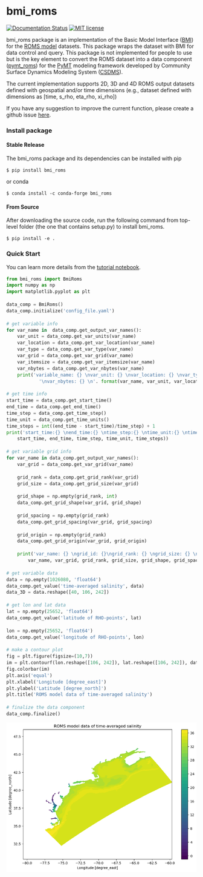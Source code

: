 # bmi_roms
[![Documentation Status](https://readthedocs.org/projects/bmi_roms/badge/?version=latest)](https://bmi-roms.readthedocs.io/en/latest/?badge=latest)
[![MIT license](https://img.shields.io/badge/License-MIT-blue.svg)](https://github.com/gantian127/bmi_roms/blob/master/LICENSE.txt)

bmi_roms package is an implementation of the Basic Model Interface ([BMI](https://bmi-spec.readthedocs.io/en/latest/)) for
the [ROMS model](https://www.myroms.org/) datasets. This package wraps the dataset with BMI for 
data control and query. This package is not implemented for people to use but is the key element to convert the ROMS dataset into 
a data component ([pymt_roms](https://pymt-roms.readthedocs.io/)) for 
the [PyMT](https://pymt.readthedocs.io/en/latest/?badge=latest) modeling framework developed 
by Community Surface Dynamics Modeling System ([CSDMS](https://csdms.colorado.edu/wiki/Main_Page)). 

The current implementation supports 2D, 3D and 4D ROMS output datasets defined with geospatial and/or time dimensions 
(e.g., dataset defined with dimensions as [time, s_rho, eta_rho, xi_rho])

If you have any suggestion to improve the current function, please create a github issue 
[here](https://github.com/gantian127/bmi_roms/issues).


### Install package

#### Stable Release

The bmi_roms package and its dependencies can be installed with pip
```
$ pip install bmi_roms
```

or conda
```
$ conda install -c conda-forge bmi_roms 
```

#### From Source

After downloading the source code, run the following command from top-level folder 
(the one that contains setup.py) to install bmi_roms.
```
$ pip install -e .
```

### Quick Start

You can learn more details from the [tutorial notebook](https://github.com/gantian127/bmi_roms/blob/master/notebooks/bmi_roms.ipynb).

```python
from bmi_roms import BmiRoms
import numpy as np
import matplotlib.pyplot as plt

data_comp = BmiRoms()
data_comp.initialize('config_file.yaml')

# get variable info
for var_name in  data_comp.get_output_var_names():
    var_unit = data_comp.get_var_units(var_name)
    var_location = data_comp.get_var_location(var_name)
    var_type = data_comp.get_var_type(var_name)
    var_grid = data_comp.get_var_grid(var_name)
    var_itemsize = data_comp.get_var_itemsize(var_name)
    var_nbytes = data_comp.get_var_nbytes(var_name)
    print('variable_name: {} \nvar_unit: {} \nvar_location: {} \nvar_type: {} \nvar_grid: {} \nvar_itemsize: {}' 
            '\nvar_nbytes: {} \n'. format(var_name, var_unit, var_location, var_type, var_grid, var_itemsize, var_nbytes))

# get time info
start_time = data_comp.get_start_time()
end_time = data_comp.get_end_time()
time_step = data_comp.get_time_step()
time_unit = data_comp.get_time_units()
time_steps = int((end_time - start_time)/time_step) + 1
print('start_time:{} \nend_time:{} \ntime_step:{} \ntime_unit:{} \ntime_steps:{} \n'.format(
    start_time, end_time, time_step, time_unit, time_steps))

# get variable grid info 
for var_name in data_comp.get_output_var_names():
    var_grid = data_comp.get_var_grid(var_name)
    
    grid_rank = data_comp.get_grid_rank(var_grid) 
    grid_size = data_comp.get_grid_size(var_grid)
    
    grid_shape = np.empty(grid_rank, int)
    data_comp.get_grid_shape(var_grid, grid_shape)
    
    grid_spacing = np.empty(grid_rank)
    data_comp.get_grid_spacing(var_grid, grid_spacing)
    
    grid_origin = np.empty(grid_rank)
    data_comp.get_grid_origin(var_grid, grid_origin)
    
    print('var_name: {} \ngrid_id: {}\ngrid_rank: {} \ngrid_size: {} \ngrid_shape: {} \ngrid_spacing: {} \ngrid_origin: {} \n'.format(
        var_name, var_grid, grid_rank, grid_size, grid_shape, grid_spacing, grid_origin))

# get variable data 
data = np.empty(1026080, 'float64')
data_comp.get_value('time-averaged salinity', data)
data_3D = data.reshape([40, 106, 242])

# get lon and lat data
lat = np.empty(25652, 'float64')
data_comp.get_value('latitude of RHO-points', lat)

lon = np.empty(25652, 'float64')
data_comp.get_value('longitude of RHO-points', lon)

# make a contour plot
fig = plt.figure(figsize=(10,7))
im = plt.contourf(lon.reshape([106, 242]), lat.reshape([106, 242]), data_3D[0], levels=36)
fig.colorbar(im)
plt.axis('equal')
plt.xlabel('Longitude [degree_east]')
plt.ylabel('Latitude [degree_north]')
plt.title('ROMS model data of time-averaged salinity')

# finalize the data component
data_comp.finalize()
```

![plot](docs/source/_static/contour_plot.png)





